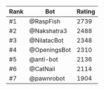 Rank|Bot|Rating
---|---|---
#1|@RaspFish|2739
#2|@Nakshatra3|2488
#3|@NilatacBot|2348
#4|@OpeningsBot|2310
#5|@anti-bot|2136
#6|@CatNail|2114
#7|@pawnrobot|1904
